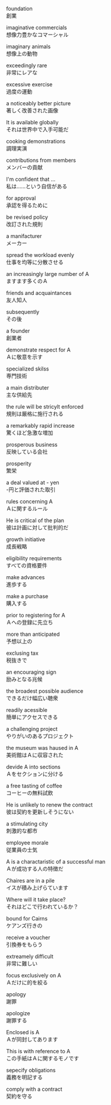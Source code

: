 foundation  
創業

imaginative commercials  
想像力豊かなコマーシャル

imaginary animals  
想像上の動物

exceedingly rare  
非常にレアな

excessive exercise  
過度の運動

a noticeably better picture  
著しく改善された画像

It is available globally  
それは世界中で入手可能だ

cooking demonstrations  
調理実演

contributions from members  
メンバーの貢献

I'm confident that ...  
私は……という自信がある

for approval  
承認を得るために

be revised policy  
改訂された規則

a manifacturer  
メーカー

spread the workload evenly  
仕事を均等に分散させる

an increasingly large number of A  
ますます多くのＡ

friends and acquaintances  
友人知人

subsequently  
その後

a founder  
創業者

demonstrate respect for A  
Ａに敬意を示す

specialized skilss  
専門技術

a main distributer  
主な供給先

the rule will be stricylt enforced  
規則は厳格に施行される

a remarkably rapid increase  
驚くほど急激な増加

prosperous business  
反映している会社

prosperity  
繁栄

a deal valued at - yen  
-円と評価された取引

rules concerning A  
Ａに関するルール

He is critical of the plan  
彼は計画に対して批判的だ

growth initiative  
成長戦略

eligibility requirements  
すべての資格要件

make advances  
進歩する

make a purchase  
購入する

prior to registering for A  
Ａへの登録に先立ち

more than anticipated  
予想以上の

exclusing tax  
税抜きで

an encouraging sign  
励みとなる兆候

the broadest possible audience  
できるだけ幅広い聴衆

readily acessible  
簡単にアクセスできる

a challenging project  
やりがいのあるプロジェクト

the museum was haused in A  
美術館はＡに収容された

devide A into sections  
Ａをセクションに分ける

a free tasting of coffee  
コーヒーの無料試飲

He is unlikely to renew the contract  
彼は契約を更新しそうにない

a stimulating city  
刺激的な都市

employee morale  
従業員の士気

A is a charactaristic of a successful man  
Ａが成功する人の特徴だ

Chaires are in a pile  
イスが積み上げらています

Where will it take place?  
それはどこで行われているか？

bound for Cairns  
ケアンズ行きの

receive a voucher  
引換券をもらう

extreamely difficult  
非常に難しい

focus exclusively on A  
Ａだけに的を絞る

apology  
謝罪

apologize  
謝罪する

Enclosed is A  
Ａが同封してあります

This is with reference to A  
この手紙はＡに関するモノです

sepecify obligations  
義務を明記する

comply with a contract  
契約を守る
